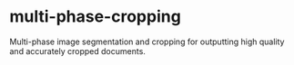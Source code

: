 # multi-phase-cropping
Multi-phase image segmentation and cropping for outputting high quality and accurately cropped documents.

